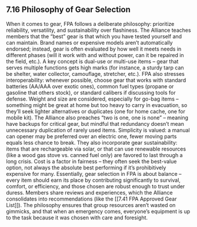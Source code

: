 ## 7.16 Philosophy of Gear Selection

When it comes to gear, FPA follows a deliberate philosophy: prioritize reliability, versatility, and sustainability over flashiness. The Alliance teaches members that the “best” gear is that which you have tested yourself and can maintain. Brand names or expensive models aren’t automatically endorsed; instead, gear is often evaluated by how well it meets needs in different phases (will it work with and without power, can it be repaired in the field, etc.). A key concept is dual-use or multi-use items – gear that serves multiple functions gets high marks (for instance, a sturdy tarp can be shelter, water collector, camouflage, stretcher, etc.). FPA also stresses interoperability: whenever possible, choose gear that works with standard batteries (AA/AAA over exotic ones), common fuel types (propane or gasoline that others stock), or standard calibers if discussing tools for defense. Weight and size are considered, especially for go-bag items – something might be great at home but too heavy to carry in evacuation, so they’ll seek lighter alternatives or duplicates (one for home cache, one for mobile kit). The Alliance also preaches “two is one, one is none” – meaning have backups for critical gear, but mindful that redundancy doesn’t mean unnecessary duplication of rarely used items. Simplicity is valued: a manual can opener may be preferred over an electric one, fewer moving parts equals less chance to break. They also incorporate gear sustainability: items that are rechargeable via solar, or that can use renewable resources (like a wood gas stove vs. canned fuel only) are favored to last through a long crisis. Cost is a factor in fairness – they often seek the best-value option, not always the absolute best performing if it’s prohibitively expensive for many. Essentially, gear selection in FPA is about balance – every item should earn its place by contributing significantly to survival, comfort, or efficiency, and those chosen are robust enough to trust under duress. Members share reviews and experiences, which the Alliance consolidates into recommendations (like the [[7.41 FPA Approved Gear List]]). The philosophy ensures that group resources aren’t wasted on gimmicks, and that when an emergency comes, everyone’s equipment is up to the task because it was chosen with care and foresight.